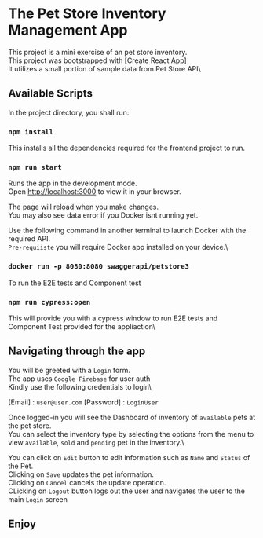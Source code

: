 # The Pet Store Inventory Management App

This project is a mini exercise of an pet store inventory.\
This project was bootstrapped with [Create React App]\
It utilizes a small portion of sample data from Pet Store API\

## Available Scripts

In the project directory, you shall run:

### `npm install`

This installs all the dependencies required for the frontend project to run.

### `npm run start`

Runs the app in the development mode.\
Open [http://localhost:3000](http://localhost:3000) to view it in your browser.

The page will reload when you make changes.\
You may also see data error if you Docker isnt running yet.

Use the following command in another terminal to launch Docker with the required API.\
`Pre-requiiste` you will require Docker app installed on your device.\

### `docker run -p 8080:8080 swaggerapi/petstore3`

To run the E2E tests and Component test

### `npm run cypress:open`

This will provide you with a cypress window to run E2E tests and Component Test provided for the appliaction\

## Navigating through the app

You will be greeted with a `Login` form.\
The app uses `Google Firebase` for user auth\
Kindly use the following credentials to login\

[Email] : `user@user.com`
[Password] : `LoginUser`

Once logged-in you will see the Dashboard of inventory of `available` pets at the pet store.\
You can select the inventory type by selecting the options from the menu to view `available`, `sold` and `pending` pet in the inventory.\

You can click on `Edit` button to edit information such as `Name` and `Status` of the Pet.\
Clicking on `Save` updates the pet information.\
Clicking on `Cancel` cancels the update operation.\
CLicking on `Logout` button logs out the user and navigates the user to the main `Login` screen

## Enjoy
